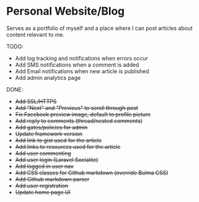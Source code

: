 # Personal Website/Blog

Serves as a portfolio of myself and a place where I can post articles about content relevant to me.

TODO:

* Add log tracking and notifications when errors occur
* Add SMS notifications when a comment is added
* Add Email notifications when new article is published
* Add admin analytics page

DONE:

* ~~Add SSL/HTTPS~~
* ~~Add "Next" and "Previous" to scroll through post~~
* ~~Fix Facebook preview image, default to profile picture~~
* ~~Add reply to comments (thread/nested comments)~~
* ~~Add gates/policies for admin~~
* ~~Update framework version~~
* ~~Add link to gist used for the article~~
* ~~Add links to resources used for the article~~
* ~~Add user commenting~~
* ~~Add user login (Laravel Socialite)~~
* ~~Add logged in user nav~~
* ~~Add CSS classes for Github markdown (override Bulma CSS)~~
* ~~Add Github markdown parser~~
* ~~Add user registration~~
* ~~Update home page UI~~
